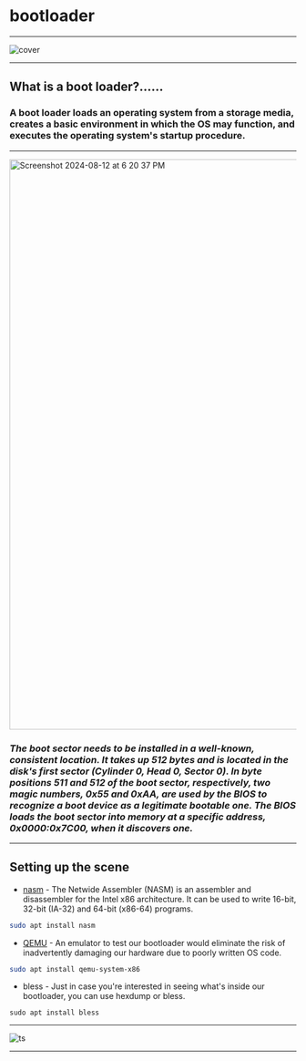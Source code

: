 # bootloader

---

![cover](https://github.com/user-attachments/assets/2c3b11f0-dbf5-4134-9506-14ab066e8297)

---
## **What is a boot loader?......**



### **A boot loader loads an operating system from a storage media, creates a basic environment in which the OS may function, and executes the operating system's startup procedure.**

---
<img width="1001" alt="Screenshot 2024-08-12 at 6 20 37 PM" src="https://github.com/user-attachments/assets/6a73716f-cd49-46b4-9d2f-a36a9ace6150">

### *The boot sector needs to be installed in a well-known, consistent location. It takes up 512 bytes and is located in the disk's first sector (Cylinder 0, Head 0, Sector 0). In byte positions 511 and 512 of the boot sector, respectively, two magic numbers, 0x55 and 0xAA, are used by the BIOS to recognize a boot device as a legitimate bootable one. The BIOS loads the boot sector into memory at a specific address, 0x0000:0x7C00, when it discovers one.*

---

## Setting up the scene

- [nasm](https://en.wikipedia.org/wiki/Netwide_Assembler) - The Netwide Assembler (NASM) is an assembler and disassembler for the Intel x86 architecture. It can be used to write 16-bit, 32-bit (IA-32) and 64-bit (x86-64) programs.


```bash
sudo apt install nasm
```

- [QEMU](https://www.qemu.org/docs/master/system/target-i386.html) - An emulator to test our bootloader would eliminate the risk of inadvertently damaging our hardware due to poorly written OS code.

```bash
sudo apt install qemu-system-x86
```
- bless - Just in case you're interested in seeing what's inside our bootloader, you can use hexdump or bless.

```
sudo apt install bless
```

---

![ts](https://github.com/user-attachments/assets/cd611059-eae7-4d28-b75d-1bc3eeb9daf3)

---
